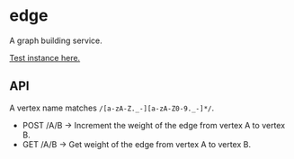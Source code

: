 edge
====

A graph building service.

[Test instance here.](http://rodarmor-edge.appspot.com)

API
---

A vertex name matches `/[a-zA-Z._-][a-zA-Z0-9._-]*/`.

* POST /A/B -> Increment the weight of the edge from vertex A to vertex B.
* GET /A/B -> Get weight of the edge from vertex A to vertex B.
